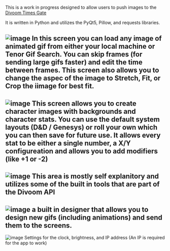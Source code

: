 This is a work in progress designed to allow users to push images to the [ Divoom Times Gate](https://divoom.com/products/time-gate)

It is written in Python and utilizes the PyQt5, Pillow, and requests libraries. 


![image](https://github.com/user-attachments/assets/403ba0f3-81f5-4613-a314-bbe7c5427653)
In this screen you can load any image of animated gif from either your local machine or Tenor Gif Search. You can skip frames (for sending large gifs faster) and edit the time between frames. This screen also allows you to change the aspec of the image to Stretch, Fit, or Crop the iimage for best fit. 
-------------

![image](https://github.com/user-attachments/assets/18d87995-2549-4d5b-ad2c-fcd2e44ff99c)
This screen allows you to create character images with backgrounds and character stats. You can use the default system layouts (D&D / Genesys) or roll your own which you can then save for future use. It allows every stat to be either a single number, a X/Y configureation and allows you to add modifiers (like +1 or -2) 
-------------

![image](https://github.com/user-attachments/assets/d5086057-c2c8-4258-9f85-d464ee843a39)
This area is mostly self explanitory and utilizes some of the built in tools that are part of the Divoom API
-------------

![image](https://github.com/user-attachments/assets/2b37e0a3-82c0-457c-bb40-7bc0add2d3bb)
a built in designer that allows you to design new gifs (including animations) and send them to the screens. 
-------------

![image](https://github.com/user-attachments/assets/9ce6a5a8-60e7-4053-b97a-d824e04a88c8)
Settings for the clock, brightness, and IP address (An IP is required for the app to work) 

